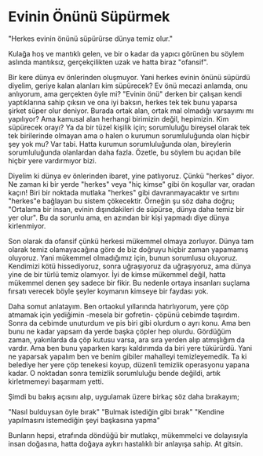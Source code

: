 # Evinin Önünü Süpürmek

"Herkes evinin önünü süpürürse dünya temiz olur."

Kulağa hoş ve mantıklı gelen, ve bir o kadar da yapıcı görünen bu söylem aslında
mantıksız, gerçekçilikten uzak ve hatta biraz "ofansif".

Bir kere dünya ev önlerinden oluşmuyor. Yani herkes evinin önünü süpürdü
diyelim, geriye kalan alanları kim süpürecek? Ev önü mecazi anlamda, onu
anlıyorum, ama gerçekten öyle mi? "Evinin önü" derken bir çalışan kendi
yaptıklarına sahip çıksın ve ona iyi baksın, herkes tek tek bunu yaparsa şirket
süper olur deniyor. Burada ortak alan, ortak mal olmadığı varsayımı mı
yapılıyor? Ama kamusal alan herhangi birimizin değil, hepimizin. Kim süpürecek
orayı? Ya da bir tüzel kişilik için; sorumluluğu bireysel olarak tek tek
birilerinde olmayan ama o halen o kurumun sorumluluğunda olan hiçbir şey yok mu?
Var tabi. Hatta kurumun sorumluluğunda olan, bireylerin sorumluluğunda
olanlardan daha fazla. Özetle, bu söylem bu açıdan bile hiçbir yere vardırmıyor
bizi.

Diyelim ki dünya ev önlerinden ibaret, yine patlıyoruz. Çünkü "herkes" diyor.
Ne zaman ki bir yerde "herkes" veya "hiç kimse" gibi ön koşullar var, oradan
kaçın! Biri bir noktada mutlaka "herkes" gibi davranmayacaktır ve sırtını
"herkes"e bağlayan bu sistem çökecektir. Örneğin şu söz daha doğru; "Ortalama
bir insan, evinin dışındakileri de süpürse, dünya daha temiz bir yer olur".
Bu da sorunlu ama, en azından bir kişi yapmadı diye dünya kirlenmiyor.

Son olarak da ofansif çünkü herkesi mükemmel olmaya zorluyor. Dünya tam olarak
temiz olamayacağına göre de biz doğruyu hiçbir zaman yapamamış oluyoruz. Yani
mükemmel olmadığımız için, bunun sorumlusu oluyoruz. Kendimizi kötü
hissediyoruz, sonra uğraşıyoruz da uğraşıyoruz, ama dünya yine de bir türlü
temiz olamıyor. İyi de kimse mükemmel değil, hatta mükemmel denen şey sadece bir
fikir. Bu nedenle ortaya insanları suçlama fırsatı verecek böyle şeyler koymanın
kimseye bir faydası yok.

Daha somut anlatayım. Ben ortaokul yıllarında hatırlıyorum, yere çöp atmamak
için yediğimin -mesela bir gofretin- çöpünü cebimde taşırdım. Sonra da cebimde
unuturdum ve pis biri gibi olurdum o ayrı konu. Ama ben bunu ne kadar yapsam da
yerde başka çöpler hep olurdu. Gördüğüm zaman, yakınlarda da çöp kutusu varsa,
ara sıra yerden alıp atmışlığım da vardır. Ama ben bunu yaparken karşı
kaldırımda da biri yere tükürürdü. Yani ne yaparsak yapalım ben ve benim gibiler
mahalleyi temizleyemedik. Ta ki belediye her yere çöp tenekesi koyup, düzenli
temizlik operasyonu yapana kadar. O noktadan sonra temizlik sorumluluğu bende
değildi, artık kirletmemeyi başarmam yetti.

Şimdi bu bakış açısını alıp, uygulamak üzere birkaç söz daha bırakayım;

"Nasıl bulduysan öyle bırak"
"Bulmak istediğin gibi bırak"
"Kendine yapılmasını istemediğin şeyi başkasına yapma"

Bunların hepsi, etrafında döndüğü bir mutlakçı, mükemmelci ve dolayısıyla
insan doğasına, hatta doğaya aykırı hastalıklı bir anlayışa sahip. At gitsin.

